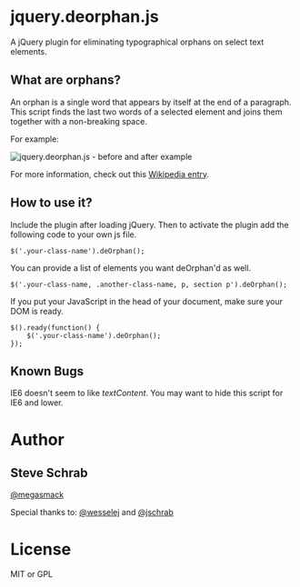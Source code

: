 jquery.deorphan.js
=============================

A jQuery plugin for eliminating typographical orphans on select text elements.

What are orphans?
-----------------

An orphan is a single word that appears by itself at the end of a paragraph.
This script finds the last two words of a selected element and joins them
together with a non-breaking space.

For example:

![jquery.deorphan.js - before and after example](http://www.gsdesign.com/sites/default/files/default/files/gs/images/blog/before-after.png)

For more information, check out this [Wikipedia entry](http://en.wikipedia.org/wiki/Widows_and_orphans).

How to use it?
--------------

Include the plugin after loading jQuery. Then to activate the plugin add the following code to your own js file.

	$('.your-class-name').deOrphan();

You can provide a list of elements you want deOrphan'd as well.

	$('.your-class-name, .another-class-name, p, section p').deOrphan();

If you put your JavaScript in the head of your document, make sure your DOM is ready.

	$().ready(function() {
		$('.your-class-name').deOrphan();
	});

Known Bugs
----------

IE6 doesn't seem to like _textContent_. You may want to hide this script for IE6 and lower.

Author
======

Steve Schrab
------------
[@megasmack](http://twitter.com/megasmack)

Special thanks to:
[@wesselej](http://twitter.com/wesselej) and [@jschrab](http://twitter.com/jschrab)

License
=======

MIT or GPL